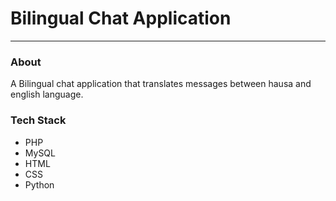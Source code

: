 ﻿# Bilingual Chat Application
-----


### About
A Bilingual chat application that translates messages between hausa and english language.


### Tech Stack
- PHP
- MySQL
- HTML
- CSS
- Python

